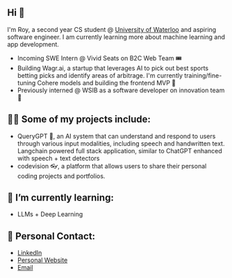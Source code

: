 ## Hi 👋

I'm Roy, a second year CS student @ [University of Waterloo](https://uwaterloo.ca/about/) and aspiring software engineer. I am currently learning more about machine learning and app development.

- Incoming SWE Intern @ Vivid Seats on B2C Web Team 🎟️
- Building Wagr.ai, a startup that leverages AI to pick out best sports betting picks and identify areas of arbitrage. I'm currently training/fine-tuning Cohere models and building the frontend MVP 🎰
- Previously interned @ WSIB as a software developer on innovation team 🧪

## 🧑‍💻 Some of my projects include:
- QueryGPT 🤖, an AI system that can understand and respond to users through various input modalities, including speech and handwritten text. Langchain powered full stack application, similar to ChatGPT enhanced with speech + text detectors
- codevision 👓, a platform that allows users to share their personal coding projects and portfolios.

## 🌱 I’m currently learning:
- LLMs + Deep Learning

## 💌 Personal Contact: 
- [LinkedIn](https://www.linkedin.com/in/roychon)
- [Personal Website](https://roychon.github.io)
- [Email](mailto:rchon@uwaterloo.ca)

